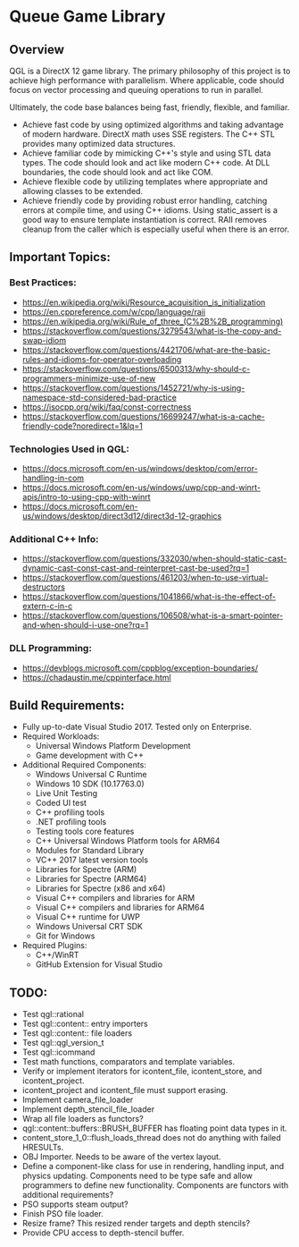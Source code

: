 Queue Game Library
==================

## Overview
QGL is a DirectX 12 game library. The primary philosophy of this project is to 
achieve high performance with parallelism. Where applicable, code should focus 
on vector processing and queuing operations to run in parallel.

Ultimately, the code base balances being fast, friendly, flexible, and 
familiar.
* Achieve fast code by using optimized algorithms and taking advantage of 
  modern hardware. DirectX math uses SSE registers. The C++ STL provides many 
  optimized data structures.
* Achieve familiar code by mimicking C++'s style and using STL data types. The 
  code should look and act like modern C++ code. At DLL boundaries, the code 
  should look and act like COM.
* Achieve flexible code by utilizing templates where appropriate and allowing 
  classes to be extended. 
* Achieve friendly code by providing robust error handling, catching errors at 
  compile time, and using C++ idioms. Using static_assert is a good way to 
  ensure template instantiation is correct. RAII removes cleanup from the 
  caller which is especially useful when there is an error.

## Important Topics:
### Best Practices:
* https://en.wikipedia.org/wiki/Resource_acquisition_is_initialization
* https://en.cppreference.com/w/cpp/language/raii
* https://en.wikipedia.org/wiki/Rule_of_three_(C%2B%2B_programming)
* https://stackoverflow.com/questions/3279543/what-is-the-copy-and-swap-idiom
* https://stackoverflow.com/questions/4421706/what-are-the-basic-rules-and-idioms-for-operator-overloading
* https://stackoverflow.com/questions/6500313/why-should-c-programmers-minimize-use-of-new
* https://stackoverflow.com/questions/1452721/why-is-using-namespace-std-considered-bad-practice
* https://isocpp.org/wiki/faq/const-correctness
* https://stackoverflow.com/questions/16699247/what-is-a-cache-friendly-code?noredirect=1&lq=1

### Technologies Used in QGL:
* https://docs.microsoft.com/en-us/windows/desktop/com/error-handling-in-com
* https://docs.microsoft.com/en-us/windows/uwp/cpp-and-winrt-apis/intro-to-using-cpp-with-winrt
* https://docs.microsoft.com/en-us/windows/desktop/direct3d12/direct3d-12-graphics

### Additional C++ Info:
* https://stackoverflow.com/questions/332030/when-should-static-cast-dynamic-cast-const-cast-and-reinterpret-cast-be-used?rq=1
* https://stackoverflow.com/questions/461203/when-to-use-virtual-destructors
* https://stackoverflow.com/questions/1041866/what-is-the-effect-of-extern-c-in-c
* https://stackoverflow.com/questions/106508/what-is-a-smart-pointer-and-when-should-i-use-one?rq=1

### DLL Programming:
* https://devblogs.microsoft.com/cppblog/exception-boundaries/
* https://chadaustin.me/cppinterface.html

## Build Requirements:
* Fully up-to-date Visual Studio 2017. Tested only on Enterprise.
* Required Workloads:
    * Universal Windows Platform Development
    * Game development with C++
* Additional Required Components:
    * Windows Universal C Runtime
    * Windows 10 SDK (10.17763.0)
    * Live Unit Testing
    * Coded UI test
    * C++ profiling tools
    * .NET profiling tools
    * Testing tools core features
    * C++ Universal Windows Platform tools for ARM64
    * Modules for Standard Library
    * VC++ 2017 latest version tools
    * Libraries for Spectre (ARM)
    * Libraries for Spectre (ARM64)
    * Libraries for Spectre (x86 and x64)
    * Visual C++ compilers and libraries for ARM
    * Visual C++ compilers and libraries for ARM64
    * Visual C++ runtime for UWP
    * Windows Universal CRT SDK
    * Git for Windows
* Required Plugins:
    * C++/WinRT  
    * GitHub Extension for Visual Studio  

## TODO:
* Test qgl::rational
* Test qgl::content:: entry importers
* Test qgl::content:: file loaders
* Test qgl::qgl_version_t
* Test qgl::icommand
* Test math functions, comparators and template variables.
* Verify or implement iterators for icontent_file, icontent_store, and 
  icontent_project.
* icontent_project and icontent_file must support erasing. 
* Implement camera_file_loader
* Implement depth_stencil_file_loader
* Wrap all file loaders as functors?
* qgl::content::buffers::BRUSH_BUFFER has floating point data types in it.
* content_store_1_0::flush_loads_thread does not do anything with failed 
  HRESULTs.
* OBJ Importer. Needs to be aware of the vertex layout.
* Define a component-like class for use in rendering, handling input, and 
  physics updating. Components need to be type safe and allow programmers to 
  define new functionality. Components are functors with additional 
  requirements?
* PSO supports steam output?
* Finish PSO file loader.
* Resize frame? This resized render targets and depth stencils?
* Provide CPU access to depth-stencil buffer.